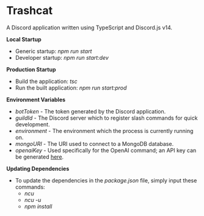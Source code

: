 # Trashcat

A Discord application written using TypeScript and Discord.js v14.

**Local Startup**
- Generic startup: *npm run start*
- Developer startup: *npm run start:dev*

**Production Startup**
- Build the application: *tsc*
- Run the built application: *npm run start:prod*

**Environment Variables**
- *botToken* - The token generated by the Discord application.
- *guildId* - The Discord server which to register slash commands for quick development.
- *environment* - The environment which the process is currently running on.
- *mongoURI* - The URI used to connect to a MongoDB database.
- *openaiKey* - Used specifically for the OpenAI command; an API key can be generated [here](https://platform.openai.com/account/api-keys).

**Updating Dependencies**
- To update the dependencies in the *package.json* file, simply input these commands:
  - *ncu*
  - *ncu -u*
  - *npm install*
